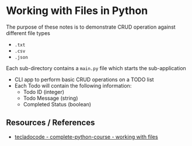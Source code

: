 # Working with Files in Python

The purpose of these notes is to demonstrate CRUD operation against different file types
- `.txt`
- `.csv`
- `.json`

Each sub-directory contains a `main.py` file which starts the sub-application
- CLI app to perform basic CRUD operations on a TODO list
- Each Todo will contain the following information:
  - Todo ID (integer)
  - Todo Message (string)
  - Completed Status (boolean)

## Resources / References
- [tecladocode - complete-python-course - working with files](https://github.com/tecladocode/complete-python-course/tree/master/course_contents/7_second_milestone_project)